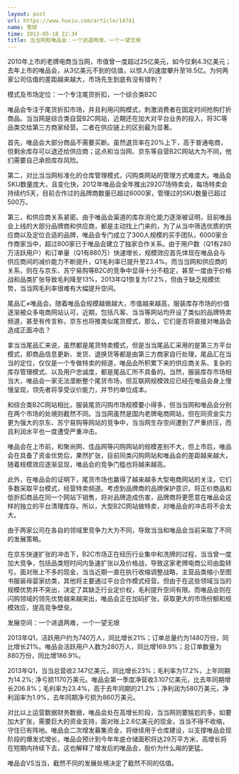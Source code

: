 ```yaml
---
layout: post
url: https://www.huxiu.com/article/14741
name: 雪球
time: 2013-05-18 22:34
title: 当当网和唯品会：一个进退两难，一个一望无垠
---
```

2010年上市的老牌电商当当网，市值曾一度超过25亿美元，如今仅剩4.3亿美元；去年上市的唯品会，从3亿美元不到的估值，以惊人的速度攀升至18.5亿。为何两家公司估值的差距越来越大，市场先生到底有没有错判？

模式及市场定位：一个专注尾货折扣，一个综合类B2C

唯品会专注于尾货折扣市场，并且利用闪购模式，刺激消费者在固定时间抢购打折商品。当当网是综合类自营B2C网站，近期还在加大对平台业务的投入，将3C等品类交给第三方商家经营。二者在供应链上的区别最为显著。

首先，唯品会大部分商品不需要买断。虽然退货率在20%上下，高于普通电商，但剩余库存可以退还给供应商；这点和当当网、京东等自营B2C网站大为不同，他们需要自己承担库存风险。

第二，对比当当网标准化的仓库管理模式，闪购类网站的管理方式难度大。唯品会SKU数量庞大，且变化快，2012年唯品会全年推出29207场特卖会，每场特卖会持续约5天，目前合作过的品牌商数量已超过6000家，管理过的SKU数量已超过500万。

第三，和供应商关系紧密。由于唯品会渠道的库存消化能力逐渐被证明，目前唯品会上线的大部分品牌商和供应商，都是主动找上门来的，为了从当中筛选优质的供应商以及定位合适的品牌，唯品会专门成立了300人规模的买手团队，6000家合作商家当中，超过800家已于唯品会建立了独家合作关系。由于用户数（Q1有280万活跃用户）和订单量（Q1有880万）快速增长，规模效应首先体现在唯品会与供应商间的减价能力不断提升，Q1毛利率已提升至23.4%。而当当网和供应商的关系，则在与京东、苏宁易购等B2C的竞争中显得十分不稳定，甚至一度由于价格战和品类扩张导致毛利降至13%，2013年Q1恢复为17.2%，但由于缺乏规模优势，当当网毛利率很难有大幅提升空间。

尾品汇≠唯品会。随着唯品会规模越做越大，市值越来越高，服装库存市场的价值逐渐被众多电商网站认可，近期，包括凡客、当当等网站均开设了类似的品牌特卖频道，甚至有传言称，京东也将推类似尾货模式，那么，它们是否将直接对唯品会造成正面冲击？

拿当当尾品汇来说，虽然都是尾货特卖模式，但是当当尾品汇采用的是第三方平台模式，即商品信息更新、发货、退换货等都是由第三方商家自行处理，尾品汇在当当的定位，仅仅是一个专做特卖的频道，唯品会所积累下来的供应商关系、复杂的库存管理模式、以及用户忠诚度，都是尾品汇所不具备的。当然，服装库存市场相当大，唯品会一家无法垄断整个尾货市场，但互联网规模效应已经在唯品会身上慢慢呈现，领先者将享受议价能力，并节约单位成本。

和综合类B2C网站相比，服装尾货闪购市场规模要小得多，但当当网和唯品会分别在两个市场的处境则截然不同。当当网虽然是国内老牌电商网站，但在同资金实力更为强大的京东、苏宁易购等网站的竞争中，当当网生存空间遭到了严重挤压，而且利润水平也一度遭受严重冲击。

唯品会在上市前，和聚尚网、佳品网等闪购网站的规模差别不大，但上市后，唯品会在具备了资金优势后，果然扩张，目前同类闪购网站和唯品会的差距越来越大，随着规模效应逐渐显现，唯品会的竞争门槛也将越来越高。

此外，在唯品会的证明下，尾货市场也赢得了越来越多大型电商网站的关注，它们多数采取平台模式，经营特卖频道。考虑到品牌商的品牌保护意识，将正价商品和低折扣商品在同一个网站下销售，将对品牌造成伤害，品牌商将更愿意在唯品会这样的独立的平台清理库存。所以，大型B2C网站做特卖，对唯品会的冲击将不会太大。

由于两家公司在各自的领域里竞争力大为不同，导致当当和唯品会当前采取了不同的发展策略。

在京东快速扩张的冲击下，B2C市场正在经历行业集中和洗牌的过程，当当曾一度加大竞争，包括品类短时间内急速扩张以及价格战，导致这家老牌电商公司由盈转亏。面对账上不多的现金，当当近期一直在执行收缩调整战略，主营品类缩小至图书服装母婴家纺类，其他将主要通过平台合作模式经营。但由于在这些领域当当的规模优势并不突出，决定了其缺乏行业定价权，毛利提升空间有限。而唯品会则在闪购领域的领先优势越来越突出，唯品会正在加码扩张，获取更大的市场份额和规模效应，提高竞争壁垒。

发展空间：一个进退两难，一个一望无垠

2013年Q1，活跃用户约为740万人，同比增长21%；订单总量约为1480万份，同比增长21%。唯品会活跃用户人数为280万人，同比增169.9%；总订单数量为880万份，同比增186.9%。

2013年Q1，当当总营收2.147亿美元，同比增长23%；毛利率为17.2%，上年同期为14.2%; 净亏损1170万美元。唯品会第一季度净营收3.107亿美元，比去年同期增长206.8%；毛利率为23.4%，高于去年同期的21.2%；净利润为580万美元，净利润率为1.9%，去年同期净亏损为860万美元。

对比以上运营数据财务数据，唯品会处在高增长阶段，当当网则要尴尬的多，如要加大扩张，需要巨大的资金支持，面对账上2.6亿美元的现金，当当不得不收缩，守住已有阵地。唯品会二次增发募集资金，将继续用于仓库建设，以支撑唯品会现阶段的爆发式增长，唯品会预计到今年年底仓储面积将达29万平方米，高增长将在短期内持续下去，这也解释了增发后的唯品会，股价为什么飚的更猛。

唯品会VS当当，截然不同的发展处境决定了截然不同的估值。

